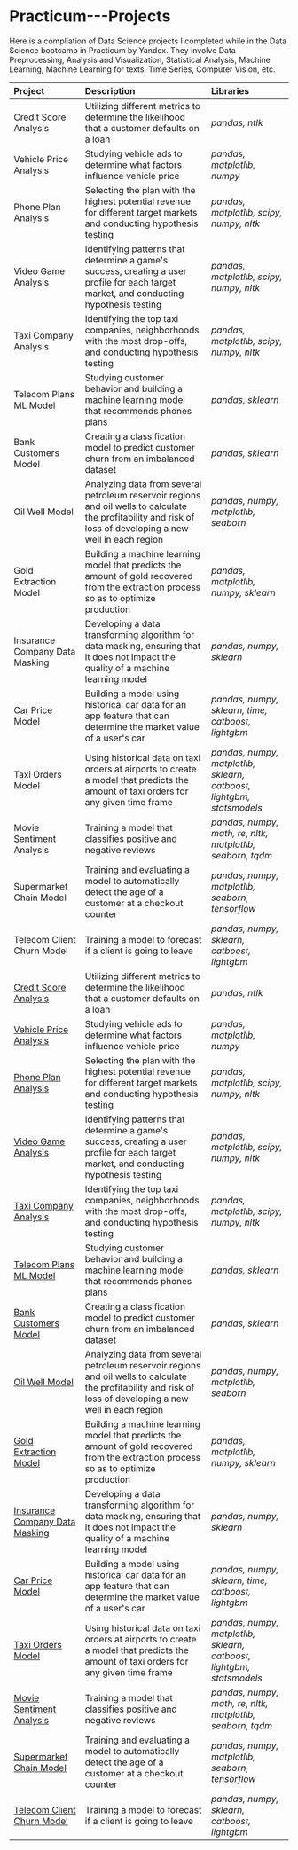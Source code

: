 # Practicum---Projects
Here is a compliation of  Data Science projects I completed while in the Data Science bootcamp in Practicum by Yandex. They involve Data Preprocessing, Analysis and Visualization, Statistical Analysis, Machine Learning, Machine Learning for texts, Time Series, Computer Vision, etc.

| Project               | Description                                                                                 | Libraries                      |
|:--------------------- |:------------------------------------------------------------------------------------------- |:------------------------------ |
|Credit Score Analysis|Utilizing different metrics to determine the likelihood that a customer defaults on a loan|*pandas, ntlk*|
|Vehicle Price Analysis|Studying vehicle ads to determine what factors influence vehicle price|*pandas, matplotlib, numpy*|
|Phone Plan Analysis|Selecting the plan with the highest potential revenue for different target markets and conducting hypothesis testing|*pandas, matplotlib, scipy, numpy, nltk*|
|Video Game Analysis|Identifying patterns that determine a game's success, creating a user profile for each target market, and conducting hypothesis testing|*pandas, matplotlib, scipy, numpy, nltk*|
|Taxi Company Analysis|Identifying the top taxi companies, neighborhoods with the most drop-offs, and conducting hypothesis testing|*pandas, matplotlib, scipy, numpy, nltk*|
|Telecom Plans ML Model|Studying customer behavior and building a machine learning model that recommends phones plans|*pandas, sklearn*|
|Bank Customers Model|Creating a classification model to predict customer churn from an imbalanced dataset|*pandas, sklearn*|
|Oil Well Model|Analyzing data from several petroleum reservoir regions and oil wells to calculate the profitability and risk of loss of developing a new well in each region|*pandas, numpy, matplotlib, seaborn*|
|Gold Extraction Model|Building a machine learning model that predicts the amount of gold recovered from the extraction process so as to optimize production|*pandas, matplotlib, numpy, sklearn*|
|Insurance Company Data Masking|Developing a data transforming algorithm for data masking, ensuring that it does not impact the quality of a machine learning model|*pandas, numpy, sklearn*|
|Car Price Model|Building a model using historical car data for an app feature that can determine the market value of a user's car|*pandas, numpy, sklearn, time, catboost, lightgbm*|
|Taxi Orders Model|Using historical data on taxi orders at airports to create a model that predicts the amount of taxi orders for any given time frame|*pandas, numpy, matplotlib, sklearn, catboost, lightgbm, statsmodels*|
|Movie Sentiment Analysis|Training a model that classifies positive and negative reviews|*pandas, numpy, math, re, nltk, matplotlib, seaborn, tqdm*|
|Supermarket Chain Model|Training and evaluating a model to automatically detect the age of a customer at a checkout counter|*pandas, numpy, matplotlib, seaborn, tensorflow*|
|Telecom Client Churn Model|Training a model to forecast if a client is going to leave|*pandas, numpy, sklearn, catboost, lightgbm*|
|[Credit Score Analysis](https://github.com/cbngwajr/yandex-practicum/tree/Project-1 "Credit Score Analysis")|Utilizing different metrics to determine the likelihood that a customer defaults on a loan|*pandas, ntlk*|
|[Vehicle Price Analysis](https://github.com/cbngwajr/yandex-practicum/tree/Project-2 "Vehicle Price Analysis")|Studying vehicle ads to determine what factors influence vehicle price|*pandas, matplotlib, numpy*|
|[Phone Plan Analysis](https://github.com/cbngwajr/yandex-practicum/tree/Project-3 "Phone Plan Analysis")|Selecting the plan with the highest potential revenue for different target markets and conducting hypothesis testing|*pandas, matplotlib, scipy, numpy, nltk*|
|[Video Game Analysis](https://github.com/cbngwajr/yandex-practicum/tree/Project-4 "Video Game Analysis")|Identifying patterns that determine a game's success, creating a user profile for each target market, and conducting hypothesis testing|*pandas, matplotlib, scipy, numpy, nltk*|
|[Taxi Company Analysis](https://github.com/cbngwajr/yandex-practicum/tree/Project-5 "Taxi Company Analysis")|Identifying the top taxi companies, neighborhoods with the most drop-offs, and conducting hypothesis testing|*pandas, matplotlib, scipy, numpy, nltk*|
|[Telecom Plans ML Model](https://github.com/cbngwajr/yandex-practicum/tree/Project-6 "Telecom Plans ML Model")|Studying customer behavior and building a machine learning model that recommends phones plans|*pandas, sklearn*|
|[Bank Customers Model](https://github.com/cbngwajr/yandex-practicum/tree/Project-7 "Bank Customers Model")|Creating a classification model to predict customer churn from an imbalanced dataset|*pandas, sklearn*|
|[Oil Well Model](https://github.com/cbngwajr/yandex-practicum/tree/Project-8 "Oil Well Model")|Analyzing data from several petroleum reservoir regions and oil wells to calculate the profitability and risk of loss of developing a new well in each region|*pandas, numpy, matplotlib, seaborn*|
|[Gold Extraction Model](https://github.com/cbngwajr/yandex-practicum/tree/Project-9 "Gold Extraction Model")|Building a machine learning model that predicts the amount of gold recovered from the extraction process so as to optimize production|*pandas, matplotlib, numpy, sklearn*|
|[Insurance Company Data Masking](https://github.com/cbngwajr/yandex-practicum/tree/Project-10 "Insurance Company Data Masking")|Developing a data transforming algorithm for data masking, ensuring that it does not impact the quality of a machine learning model|*pandas, numpy, sklearn*|
|[Car Price Model](https://github.com/cbngwajr/yandex-practicum/tree/Project-11 "Car Price Model")|Building a model using historical car data for an app feature that can determine the market value of a user's car|*pandas, numpy, sklearn, time, catboost, lightgbm*|
|[Taxi Orders Model](https://github.com/cbngwajr/yandex-practicum/tree/Project-12 "Taxi Orders Model")|Using historical data on taxi orders at airports to create a model that predicts the amount of taxi orders for any given time frame|*pandas, numpy, matplotlib, sklearn, catboost, lightgbm, statsmodels*|
|[Movie Sentiment Analysis](https://github.com/cbngwajr/yandex-practicum/tree/Project-13 "Movie Sentiment Analysis")|Training a model that classifies positive and negative reviews|*pandas, numpy, math, re, nltk, matplotlib, seaborn, tqdm*|
|[Supermarket Chain Model](https://github.com/cbngwajr/yandex-practicum/tree/Project-14 "Supermarket Chain Model")|Training and evaluating a model to automatically detect the age of a customer at a checkout counter|*pandas, numpy, matplotlib, seaborn, tensorflow*|
|[Telecom Client Churn Model](https://github.com/cbngwajr/yandex-practicum/tree/Final-Project "Telecom Client Churn Model")|Training a model to forecast if a client is going to leave|*pandas, numpy, sklearn, catboost, lightgbm*|
